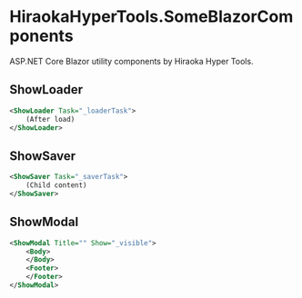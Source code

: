 ﻿# HiraokaHyperTools.SomeBlazorComponents

ASP.NET Core Blazor utility components by Hiraoka Hyper Tools.

## ShowLoader

```xml
<ShowLoader Task="_loaderTask">
	(After load)
</ShowLoader>
```

## ShowSaver

```xml
<ShowSaver Task="_saverTask">
	(Child content)
</ShowSaver>
```

## ShowModal

```xml
<ShowModal Title="" Show="_visible">
	<Body>
	</Body>
	<Footer>
	</Footer>
</ShowModal>
```
